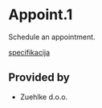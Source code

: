 # Appoint.1

Schedule an appointment.

[specifikacija](spec/README.md)

## Provided by

+ Zuehlke d.o.o.